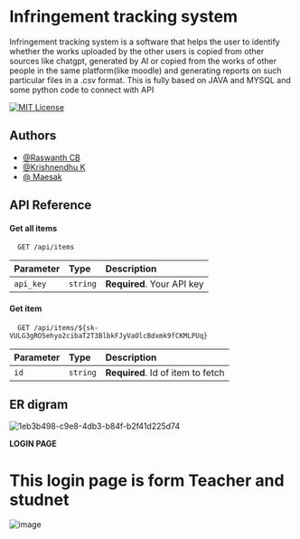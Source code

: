 
# Infringement tracking system

 Infringement tracking system is a software that helps the user to identify whether the works uploaded by the other users is  copied from other sources like chatgpt, generated by AI or copied from the works of other people in the same platform(like moodle) and generating reports on such particular files in a .csv format. This is fully based on JAVA and MYSQL and some python code to connect with API 



[![MIT License](https://img.shields.io/badge/License-MIT-green.svg)](https://choosealicense.com/licenses/mit/)


## Authors

- [@Raswanth CB](https://github.com/raswanth12)
- [@Krishnendhu K](https://github.com/KrishnendhuK)
- [@ Maesak](https://github.com/Maesak)




## API Reference

#### Get all items

```http
  GET /api/items
```

| Parameter | Type     | Description                |
| :-------- | :------- | :------------------------- |
| `api_key` | `string` | **Required**. Your API key |

#### Get item

```http
  GET /api/items/${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}
```

| Parameter | Type     | Description                       |
| :-------- | :------- | :-------------------------------- |
| `id`      | `string` | **Required**. Id of item to fetch |




## ER digram

![1eb3b498-c9e8-4db3-b84f-b2f41d225d74](https://user-images.githubusercontent.com/113978278/236873481-45e377eb-3912-4f70-9c5b-6d18ce0732a5.jpg)

**LOGIN PAGE**
# This login page is form Teacher and studnet 
![image](https://github.com/raswanth12/Infringement-tracking-system-/assets/83648180/186644f2-db66-4e1a-8737-792cee8c02f4)
